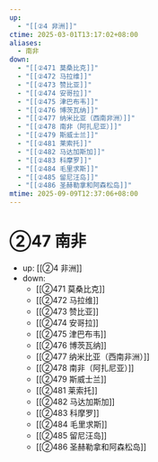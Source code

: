 ```yaml
---
up:
  - "[[②4 非洲]]"
ctime: 2025-03-01T13:17:02+08:00
aliases:
  - 南非
down:
  - "[[②471 莫桑比克]]"
  - "[[②472 马拉维]]"
  - "[[②473 赞比亚]]"
  - "[[②474 安哥拉]]"
  - "[[②475 津巴布韦]]"
  - "[[②476 博茨瓦纳]]"
  - "[[②477 纳米比亚（西南非洲）]]"
  - "[[②478 南非（阿扎尼亚）]]"
  - "[[②479 斯威士兰]]"
  - "[[②481 莱索托]]"
  - "[[②482 马达加斯加]]"
  - "[[②483 科摩罗]]"
  - "[[②484 毛里求斯]]"
  - "[[②485 留尼汪岛]]"
  - "[[②486 圣赫勒拿和阿森松岛]]"
mtime: 2025-09-09T12:37:06+08:00
---
```


# ②47 南非

- up: [[②4 非洲]]
- down:	
	- [[②471 莫桑比克]]
	- [[②472 马拉维]]
	- [[②473 赞比亚]]
	- [[②474 安哥拉]]
	- [[②475 津巴布韦]]
	- [[②476 博茨瓦纳]]
	- [[②477 纳米比亚（西南非洲）]]
	- [[②478 南非（阿扎尼亚）]]
	- [[②479 斯威士兰]]
	- [[②481 莱索托]]
	- [[②482 马达加斯加]]
	- [[②483 科摩罗]]
	- [[②484 毛里求斯]]
	- [[②485 留尼汪岛]]
	- [[②486 圣赫勒拿和阿森松岛]]
	
